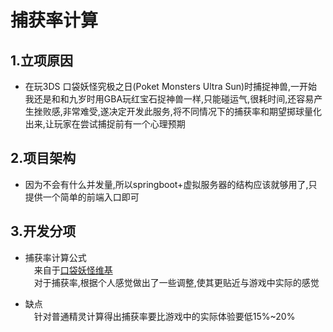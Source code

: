 # 捕获率计算

## 1.立项原因
+ 在玩3DS 口袋妖怪究极之日(Poket Monsters Ultra Sun)时捕捉神兽,一开始我还是和和九岁时用GBA玩红宝石捉神兽一样,只能碰运气,很耗时间,还容易产生挫败感,非常难受,遂决定开发此服务,将不同情况下的捕获率和期望掷球量化出来,让玩家在尝试捕捉前有一个心理预期

## 2.项目架构
+ 因为不会有什么并发量,所以springboot+虚拟服务器的结构应该就够用了,只提供一个简单的前端入口即可

## 3.开发分项
+ 捕获率计算公式  
&emsp;来自于[口袋妖怪维基](https://wiki.52poke.com/wiki/%E6%8D%95%E8%8E%B7%E7%8E%87#.E6.8D.95.E8.8E.B7.E7.8E.87.E4.BF.AE.E6.AD.A3)  
&emsp;对于捕获率,根据个人感觉做出了一些调整,使其更贴近与游戏中实际的感觉

+ 缺点  
&emsp;针对普通精灵计算得出捕获率要比游戏中的实际体验要低15%~20%
